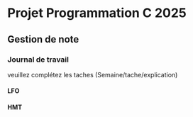 # Projet Programmation C 2025
## Gestion de note
### Journal de travail
veuillez complétez les taches (Semaine/tache/explication)
#### LFO

#### HMT
